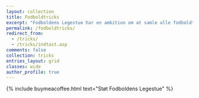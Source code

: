 ```yaml
---
layout: collection
title: Fodboldtricks
excerpt: "Fodboldens Legestue har en ambition om at samle alle fodboldtricks i verden."
permalink: /fodboldtricks/
redirect_from:
  - /tricks/
  - /tricks/indtast.asp
comments: false
collection: tricks
entries_layout: grid
classes: wide
author_profile: true
---
```


{% include buymeacoffee.html text="Støt Fodboldens Legestue" %}